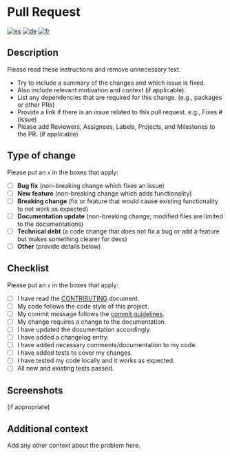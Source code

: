 # Pull Request

<!--
MUlti-language PULL_REQUEST_TEMPLATE support
-->

[![es](https://img.shields.io/badge/lang-es-yellow.svg)](PULL_REQUEST_TEMPLATE.es.md)
[![de](https://img.shields.io/badge/lang-de-black.svg)](PULL_REQUEST_TEMPLATE.de.md)
[![fr](https://img.shields.io/badge/lang-fr-blue.svg)](PULL_REQUEST_TEMPLATE.fr.md)

## Description

Please read these instructions and remove unnecessary text.

- Try to include a summary of the changes and which issue is fixed.
- Also include relevant motivation and context (if applicable).
- List any dependencies that are required for this change. (e.g., packages or other PRs)
- Provide a link if there is an issue related to this pull request. e.g., Fixes # (issue)
- Please add Reviewers, Assignees, Labels, Projects, and Milestones to the PR. (if applicable)

## Type of change

Please put an `x` in the boxes that apply:

- [ ] **Bug fix** (non-breaking change which fixes an issue)
- [ ] **New feature** (non-breaking change which adds functionality)
- [ ] **Breaking change** (fix or feature that would cause existing functionality to not work as expected)
- [ ] **Documentation update** (non-breaking change; modified files are limited to the documentations)
- [ ] **Technical debt** (a code change that does not fix a bug or add a feature but makes something clearer for devs)
- [ ] **Other** (provide details below)

## Checklist

Please put an `x` in the boxes that apply:

- [ ] I have read the [CONTRIBUTING](https://github.com/prasanthrangan/hyprdots/blob/main/CONTRIBUTING.md) document.
- [ ] My code follows the code style of this project.
- [ ] My commit message follows the [commit guidelines](https://github.com/prasanthrangan/hyprdots/blob/main/CONTRIBUTING.md#git-commit-messages).
- [ ] My change requires a change to the documentation.
- [ ] I have updated the documentation accordingly.
- [ ] I have added a changelog entry.
- [ ] I have added necessary comments/documentation to my code.
- [ ] I have added tests to cover my changes.
- [ ] I have tested my code locally and it works as expected.
- [ ] All new and existing tests passed.

## Screenshots

(if appropriate)

## Additional context

Add any other context about the problem here.
